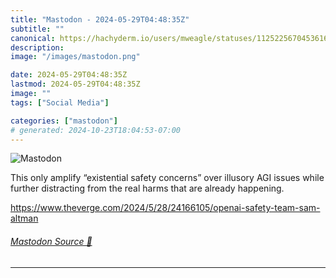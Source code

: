 ```yaml
---
title: "Mastodon - 2024-05-29T04:48:35Z"
subtitle: ""
canonical: https://hachyderm.io/users/mweagle/statuses/112522567045361624
description:
image: "/images/mastodon.png"

date: 2024-05-29T04:48:35Z
lastmod: 2024-05-29T04:48:35Z
image: ""
tags: ["Social Media"]

categories: ["mastodon"]
# generated: 2024-10-23T18:04:53-07:00
---
```

![Mastodon](/images/mastodon.png)

<p>This only amplify “existential safety concerns” over illusory AGI issues while further distracting from the real harms that are already happening.</p><p><a href="https://www.theverge.com/2024/5/28/24166105/openai-safety-team-sam-altman" target="_blank" rel="nofollow noopener noreferrer" translate="no"><span class="invisible">https://www.</span><span class="ellipsis">theverge.com/2024/5/28/2416610</span><span class="invisible">5/openai-safety-team-sam-altman</span></a></p>


###### [Mastodon Source 🐘](https://hachyderm.io/@mweagle/112522567045361624)

___
